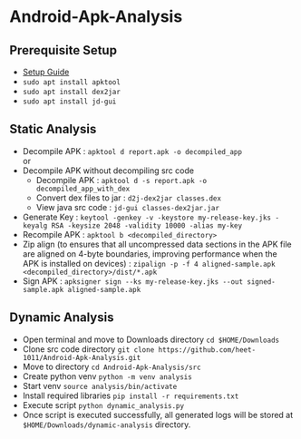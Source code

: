 # Android-Apk-Analysis

## Prerequisite Setup
- [Setup Guide](https://github.com/heet-1011/Android-Apk-Analysis/blob/main/prerequisite-setup/README.md)
- `sudo apt install apktool`
- `sudo apt install dex2jar`
- `sudo apt install jd-gui`
  
## Static Analysis
- Decompile APK : `apktool d report.apk -o decompiled_app`
<br> or 
- Decompile APK without decompiling src code
  * Decompile APK : `apktool d -s report.apk -o decompiled_app_with_dex`
  * Convert dex files to jar : `d2j-dex2jar classes.dex`
  * View java src code : `jd-gui classes-dex2jar.jar`
- Generate Key : `keytool -genkey -v -keystore my-release-key.jks -keyalg RSA -keysize 2048 -validity 10000 -alias my-key`
- Recompile APK : `apktool b <decompiled_directory>`
- Zip align (to ensures that all uncompressed data sections in the APK file are aligned on 4-byte boundaries, improving performance when the APK is installed on devices) : `zipalign -p -f 4 aligned-sample.apk <decompiled_directory>/dist/*.apk`
- Sign APK : `apksigner sign --ks my-release-key.jks --out signed-sample.apk aligned-sample.apk`

## Dynamic Analysis
- Open terminal and move to Downloads directory `cd $HOME/Downloads`
- Clone src code directory `git clone https://github.com/heet-1011/Android-Apk-Analysis.git`
- Move to directory `cd Android-Apk-Analysis/src` 
- Create python venv `python -m venv analysis`
- Start venv `source analysis/bin/activate`
- Install required libraries `pip install -r requirements.txt`
- Execute script `python dynamic_analysis.py`
- Once script is executed successfully, all generated logs will be stored at `$HOME/Downloads/dynamic-analysis` directory.
